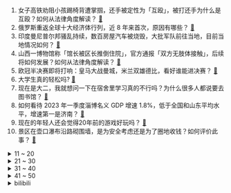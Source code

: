 1. 女子高铁劝阻小孩踢椅背遭掌掴，还手被定性为「互殴」，被打还手为什么是互殴？如何从法律角度解读？ [:link:](https://www.zhihu.com/question/599681580)
2. 俄罗斯重返全球十大经济体行列，近 8 年来首次，原因有哪些？ [:link:](https://www.zhihu.com/question/599713393)
3. 印度曼尼普尔邦骚乱持续，数百房屋汽车被烧毁，大批军队前往当地，目前当地情况如何？ [:link:](https://www.zhihu.com/question/599298359)
4. 山西一博物馆称「馆长被区长推倒住院」，官方通报「双方无肢体接触」，后续将如何发展？如何从法律角度解读？ [:link:](https://www.zhihu.com/question/599880352)
5. 欧冠半决赛即将打响：皇马大战曼城，米兰双雄德比，看好谁能进决赛？ [:link:](https://www.zhihu.com/question/599761417)
6. 大学生真的轻松吗? [:link:](https://www.zhihu.com/question/593614441)
7. 现在是大二，我就想问一下在宿舍里学习真的不行吗？为什么很多人都说要去图书馆？ [:link:](https://www.zhihu.com/question/596704394)
8. 如何看待 2023 年一季度淄博名义 GDP 增速 1.8%，低于全国和山东平均水平，增速第一是济南？ [:link:](https://www.zhihu.com/question/599603532)
9. 现在的年轻人还会觉得20年前的游戏好玩吗？ [:link:](https://www.zhihu.com/question/599163705)
10. 景区在壶口瀑布沿路砌围墙，是为安全考虑还是为了圈地收钱？如何评价此事？ [:link:](https://www.zhihu.com/question/599384937)
<details>
<summary>11 ~ 20</summary>

11. 昆山两地产项目因「擅自大幅度降价销售，扰乱房地产市场秩序」被政府处罚，该事件透露出哪些信息？ [:link:](https://www.zhihu.com/question/599712974)
12. 比亚迪长沙工厂现「批量辞职」，有员工收到「本月离职名额已满」答复，具体情况如何？ [:link:](https://www.zhihu.com/question/599719207)
13. 既然 OLED 无法避免烧屏、频闪等缺点，为什么主流手机和越来越多笔记本采用OLED屏幕? [:link:](https://www.zhihu.com/question/599168118)
14. 降龙十八掌并不是最强的，为什么却是人气最高的武功呢？ [:link:](https://www.zhihu.com/question/498544840)
15. 《漫长的季节》中为什么王响妻子那么痛恨王响，最终选择自杀？ [:link:](https://www.zhihu.com/question/598972109)
16. 如何看待 Uzi 疑似因合同纠纷将再次回归虎牙直播？他当初的合同到底是怎么签的？ [:link:](https://www.zhihu.com/question/599450632)
17. 本轮银行股集体上涨的底层逻辑是什么？牛市是否已来？ [:link:](https://www.zhihu.com/question/599603455)
18. RTX3060Ti G6X和RTX4070差距有多大？2023年还值得入手30系显卡吗? [:link:](https://www.zhihu.com/question/598146438)
19. 为什么深蹲姿势正确，但还是感受不到臀部发力，只有大腿酸痛？ [:link:](https://www.zhihu.com/question/597987972)
20. 大家对于自己被领养后，亲生父母想找到自己怎么看？ [:link:](https://www.zhihu.com/question/588668862)
</details>
<details>
<summary>21 ~ 30</summary>

21. 中国 AI 领域或面临美国全面投资禁令，影响如何？全面投资禁令是否真的会来？ [:link:](https://www.zhihu.com/question/599736530)
22. 大家能力差不多，为什么有些人就工资高，甚至得到领导的爱戴？ [:link:](https://www.zhihu.com/question/599118276)
23. 研究一些几何结构的模空间是为了得到什么呢？ [:link:](https://www.zhihu.com/question/595155491)
24. 《银河护卫队 3》成全系列三部中口碑最高之作，评分 8.5，知乎推荐度 76%，这一评分合理吗？ [:link:](https://www.zhihu.com/question/599398802)
25. 烧烤、夜摊带动「淄博模式」爆火，淄博面对环境、治安等问题是如何处理的？为什么他们能成功？ [:link:](https://www.zhihu.com/question/599412504)
26. 仙道真的是神奈川四大王牌中最差的一个吗? [:link:](https://www.zhihu.com/question/329892934)
27. 极端气候突袭地中海，西班牙等四国 4 月底就现历史最高温，世界气象组织预警厄尔尼诺，哪些信息值得关注？ [:link:](https://www.zhihu.com/question/599734883)
28. 买耳机是买蓝牙耳机好，还是买带线耳机好？ [:link:](https://www.zhihu.com/question/597901958)
29. 如何评价《破事精英 2》第 23-24 集（大结局）？ [:link:](https://www.zhihu.com/question/599798307)
30. 类似「最终解释权归本公司所有」的标语是不是钻法律的空子？作为消费者该如何理解这类标语？ [:link:](https://www.zhihu.com/question/599165768)
</details>
<details>
<summary>31 ~ 40</summary>

31. 如何得知自己在他人心中的评价？ [:link:](https://www.zhihu.com/question/56219391)
32. 《漫长的季节》中，沈墨是怎么杀死沈栋梁的？ [:link:](https://www.zhihu.com/question/599368853)
33. 如何看待华为将于 5 月 18 日举办发布会？你对华为 MatePad 新系列有哪些期待？ [:link:](https://www.zhihu.com/question/599692817)
34. 2023 KPL 春季赛败者组决赛 北京WB 4:3 佛山 DRG，如何评价这场比赛？ [:link:](https://www.zhihu.com/question/599635776)
35. 社会看似机会很多，但为何创业成功并非易事？ [:link:](https://www.zhihu.com/question/599324964)
36. 基辛格称「由于中国的加入，俄乌谈判年底前将迎来关键时刻」，如何看待其表态？ [:link:](https://www.zhihu.com/question/599727236)
37. 5月8日NBA76人116:115险胜凯尔特人，哈登42+8+9，如何评价这场比赛？ [:link:](https://www.zhihu.com/question/599675390)
38. 如何评价《崩坏：星穹铁道》冒险任务「解雇」？ [:link:](https://www.zhihu.com/question/598717623)
39. 老资历的同事来刺探、打听我的家庭背景和隐私，怎样应对才委婉且不得罪人？ [:link:](https://www.zhihu.com/question/592341655)
40. 为什么我们无论在什么场合都离不开手机？ [:link:](https://www.zhihu.com/question/598007997)
</details>
<details>
<summary>41 ~ 50</summary>

41. 骨传导耳机真的不损伤听力吗？哪些人群适合购买骨传导耳机？ [:link:](https://www.zhihu.com/question/597723931)
42. 梅西当选 2023 年劳伦斯最佳男运动员奖，力压姆巴佩、库里等，如何评价梅西在世界体坛的地位？ [:link:](https://www.zhihu.com/question/599703326)
43. 人可以平庸的活着吗？如果找不到生命的意义，要怎么活下去？ [:link:](https://www.zhihu.com/question/599641562)
44. 《原神》为什么五百年来，历任须弥大贤者都选择囚禁小草神纳西妲，没一个贤者想过帮助她吗？ [:link:](https://www.zhihu.com/question/599379610)
45. NAS 和云盘有什么区别？家用 NAS 系统该如何搭建？ [:link:](https://www.zhihu.com/question/597723959)
46. 大部分人都是用钻石求婚，黄金戒指适合求婚吗？ [:link:](https://www.zhihu.com/question/598593323)
47. 为什么苹果手机照片剪裁后还能恢复？ [:link:](https://www.zhihu.com/question/599467504)
48. 当折叠屏手机越来越火，你会买折叠屏手机吗？ [:link:](https://www.zhihu.com/question/598316918)
49. 有哪些适合职场人士的手表值得推荐？ [:link:](https://www.zhihu.com/question/597452188)
50. 都说底盘一体化强，究竟强在哪里？ [:link:](https://www.zhihu.com/question/598596583)
</details><details>
<summary>bilibili</summary>

</details>